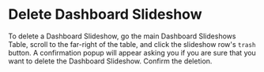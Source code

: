 # Delete Dashboard Slideshow

To delete a Dashboard Slideshow, go the main Dashboard Slideshows Table, scroll to the far-right of the table, and click the slideshow row's `trash` button. A confirmation popup will appear asking you if you are sure that you want to delete the Dashboard Slideshow. Confirm the deletion.